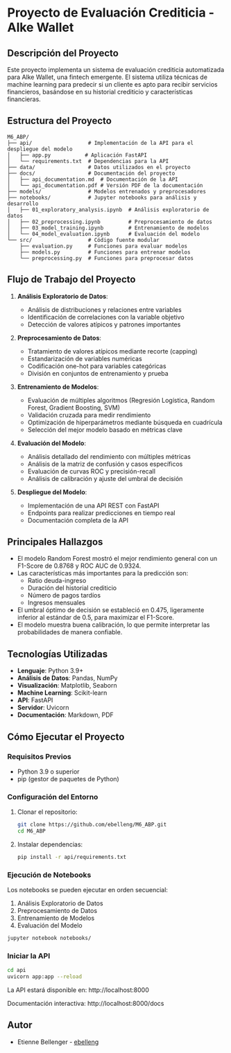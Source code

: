 # Proyecto de Evaluación Crediticia - Alke Wallet

## Descripción del Proyecto

Este proyecto implementa un sistema de evaluación crediticia automatizada para Alke Wallet, una fintech emergente. El sistema utiliza técnicas de machine learning para predecir si un cliente es apto para recibir servicios financieros, basándose en su historial crediticio y características financieras.

## Estructura del Proyecto

```
M6_ABP/
├── api/                  # Implementación de la API para el despliegue del modelo
│   ├── app.py           # Aplicación FastAPI
│   └── requirements.txt  # Dependencias para la API
├── data/                 # Datos utilizados en el proyecto
├── docs/                 # Documentación del proyecto
│   ├── api_documentation.md  # Documentación de la API
│   └── api_documentation.pdf # Versión PDF de la documentación
├── models/               # Modelos entrenados y preprocesadores
├── notebooks/            # Jupyter notebooks para análisis y desarrollo
│   ├── 01_exploratory_analysis.ipynb  # Análisis exploratorio de datos
│   ├── 02_preprocessing.ipynb         # Preprocesamiento de datos
│   ├── 03_model_training.ipynb        # Entrenamiento de modelos
│   └── 04_model_evaluation.ipynb      # Evaluación del modelo
└── src/                  # Código fuente modular
    ├── evaluation.py     # Funciones para evaluar modelos
    ├── models.py         # Funciones para entrenar modelos
    └── preprocessing.py  # Funciones para preprocesar datos
```

## Flujo de Trabajo del Proyecto

1. **Análisis Exploratorio de Datos**:
   - Análisis de distribuciones y relaciones entre variables
   - Identificación de correlaciones con la variable objetivo
   - Detección de valores atípicos y patrones importantes

2. **Preprocesamiento de Datos**:
   - Tratamiento de valores atípicos mediante recorte (capping)
   - Estandarización de variables numéricas
   - Codificación one-hot para variables categóricas
   - División en conjuntos de entrenamiento y prueba

3. **Entrenamiento de Modelos**:
   - Evaluación de múltiples algoritmos (Regresión Logística, Random Forest, Gradient Boosting, SVM)
   - Validación cruzada para medir rendimiento
   - Optimización de hiperparámetros mediante búsqueda en cuadrícula
   - Selección del mejor modelo basado en métricas clave

4. **Evaluación del Modelo**:
   - Análisis detallado del rendimiento con múltiples métricas
   - Análisis de la matriz de confusión y casos específicos
   - Evaluación de curvas ROC y precisión-recall
   - Análisis de calibración y ajuste del umbral de decisión

5. **Despliegue del Modelo**:
   - Implementación de una API REST con FastAPI
   - Endpoints para realizar predicciones en tiempo real
   - Documentación completa de la API

## Principales Hallazgos

- El modelo Random Forest mostró el mejor rendimiento general con un F1-Score de 0.8768 y ROC AUC de 0.9324.
- Las características más importantes para la predicción son:
  - Ratio deuda-ingreso
  - Duración del historial crediticio
  - Número de pagos tardíos
  - Ingresos mensuales
- El umbral óptimo de decisión se estableció en 0.475, ligeramente inferior al estándar de 0.5, para maximizar el F1-Score.
- El modelo muestra buena calibración, lo que permite interpretar las probabilidades de manera confiable.

## Tecnologías Utilizadas

- **Lenguaje**: Python 3.9+
- **Análisis de Datos**: Pandas, NumPy
- **Visualización**: Matplotlib, Seaborn
- **Machine Learning**: Scikit-learn
- **API**: FastAPI
- **Servidor**: Uvicorn
- **Documentación**: Markdown, PDF

## Cómo Ejecutar el Proyecto

### Requisitos Previos
- Python 3.9 o superior
- pip (gestor de paquetes de Python)

### Configuración del Entorno

1. Clonar el repositorio:
   ```bash
   git clone https://github.com/ebelleng/M6_ABP.git
   cd M6_ABP
   ```

2. Instalar dependencias:
   ```bash
   pip install -r api/requirements.txt
   ```

### Ejecución de Notebooks

Los notebooks se pueden ejecutar en orden secuencial:

1. Análisis Exploratorio de Datos
2. Preprocesamiento de Datos
3. Entrenamiento de Modelos
4. Evaluación del Modelo

```bash
jupyter notebook notebooks/
```

### Iniciar la API

```bash
cd api
uvicorn app:app --reload
```

La API estará disponible en: http://localhost:8000

Documentación interactiva: http://localhost:8000/docs

## Autor

- Etienne Bellenger - [ebelleng](https://github.com/ebelleng)
